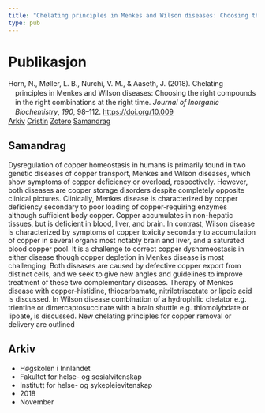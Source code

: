 ```yaml
---
title: "Chelating principles in Menkes and Wilson diseases: Choosing the right compounds in the right combinations at the right time"
type: pub
---
```

<h1>Publikasjon</h1>
<article id="csl-bib-container-FR5NU2AE" class="csl-bib-container">
  <div class="csl-bib-body" style="line-height: 1.35; padding-left: 1em; text-indent:-1em;">
  <div class="csl-entry">Horn, N., M&#xF8;ller, L. B., Nurchi, V. M., &amp; Aaseth, J. (2018). Chelating principles in Menkes and Wilson diseases: Choosing the right compounds in the right combinations at the right time. <i>Journal of Inorganic Biochemistry</i>, <i>190</i>, 98&#x2013;112. <a href="https://doi.org/10.009">https://doi.org/10.009</a></div>
</div>
  <div class="csl-bib-buttons">
    <a href="#taxonomy-article-FR5NU2AE" class="csl-bib-button">Arkiv</a>
    <a href="https://app.cristin.no/results/show.jsf?id=1627932" alt="Cristin URL" class="csl-bib-button">Cristin</a>
    <a href="http://zotero.org/groups/5022929/items/FR5NU2AE" alt="Zotero URL" class="csl-bib-button">Zotero</a>
    <a href="#abstract-article-FR5NU2AE" class="csl-bib-button">Samandrag</a>
  </div>
  <div id="csl-bib-meta-container-FR5NU2AE"></div>
</article>
<div id="csl-bib-meta-FR5NU2AE" class="csl-bib-meta">
  <article id="abstract-article-FR5NU2AE" class="abstract-article">
    <h1>Samandrag</h1>
    Dysregulation of copper homeostasis in humans is primarily found in two genetic diseases of copper transport, Menkes and Wilson diseases, which show symptoms of copper deficiency or overload, respectively. However, both diseases are copper storage disorders despite completely opposite clinical pictures. Clinically, Menkes disease is characterized by copper deficiency secondary to poor loading of copper-requiring enzymes although sufficient body copper. Copper accumulates in non-hepatic tissues, but is deficient in blood, liver, and brain. In contrast, Wilson disease is characterized by symptoms of copper toxicity secondary to accumulation of copper in several organs most notably brain and liver, and a saturated blood copper pool. It is a challenge to correct copper dyshomeostasis in either disease though copper depletion in Menkes disease is most challenging. Both diseases are caused by defective copper export from distinct cells, and we seek to give new angles and guidelines to improve treatment of these two complementary diseases. Therapy of Menkes disease with copper-histidine, thiocarbamate, nitrilotriacetate or lipoic acid is discussed. In Wilson disease combination of a hydrophilic chelator e.g. trientine or dimercaptosuccinate with a brain shuttle e.g. thiomolybdate or lipoate, is discussed. New chelating principles for copper removal or delivery are outlined
  </article>
  <article id="taxonomy-article-FR5NU2AE" class="taxonomy-article">
    <h1>Arkiv</h1>
    <ul>
      <li>Høgskolen i Innlandet</li>
      <li>Fakultet for helse- og sosialvitenskap</li>
      <li>Institutt for helse- og sykepleievitenskap</li>
      <li>2018</li>
      <li>November</li>
    </ul>
  </article>
</div>
